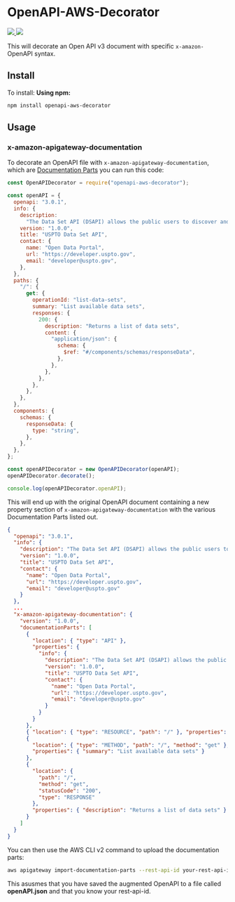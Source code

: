 # OpenAPI-AWS-Decorator

<p>
  <a href="https://www.npmjs.com/package/openapi-aws-decorator">
    <img src="https://img.shields.io/npm/v/openapi-aws-decorator.svg?style=flat-square">
  </a>
  <a href="https://github.com/JaredCE/OpenAPI-AWS-Decorator/actions/workflows/node.yml">
    <img src="https://github.com/JaredCE/OpenAPI-AWS-Decorator/actions/workflows/node.yml/badge.svg">
  </a>
</p>

This will decorate an Open API v3 document with specific `x-amazon-` OpenAPI syntax.

## Install

To install:
**Using npm:**

```bash
npm install openapi-aws-decorator
```

## Usage

### x-amazon-apigateway-documentation

To decorate an OpenAPI file with `x-amazon-apigateway-documentation`, which are [Documentation Parts](https://docs.aws.amazon.com/apigateway/latest/developerguide/api-gateway-documenting-api-content-representation.html#api-gateway-documenting-api-content-representation-documentation-parts) you can run this code:

```js
const OpenAPIDecorator = require("openapi-aws-decorator");

const openAPI = {
  openapi: "3.0.1",
  info: {
    description:
      "The Data Set API (DSAPI) allows the public users to discover and search USPTO exported data sets. This is a generic API that allows USPTO users to make any CSV based data files searchable through API. With the help of GET call, it returns the list of data fields that are searchable. With the help of POST call, data can be fetched based on the filters on the field names. Please note that POST call is used to search the actual data. The reason for the POST call is that it allows users to specify any complex search criteria without worry about the GET size limitations as well as encoding of the input parameters.",
    version: "1.0.0",
    title: "USPTO Data Set API",
    contact: {
      name: "Open Data Portal",
      url: "https://developer.uspto.gov",
      email: "developer@uspto.gov",
    },
  },
  paths: {
    "/": {
      get: {
        operationId: "list-data-sets",
        summary: "List available data sets",
        responses: {
          200: {
            description: "Returns a list of data sets",
            content: {
              "application/json": {
                schema: {
                  $ref: "#/components/schemas/responseData",
                },
              },
            },
          },
        },
      },
    },
  },
  components: {
    schemas: {
      responseData: {
        type: "string",
      },
    },
  },
};

const openAPIDecorator = new OpenAPIDecorator(openAPI);
openAPIDecorator.decorate();

console.log(openAPIDecorator.openAPI);
```

This will end up with the original OpenAPI document containing a new property section of `x-amazon-apigateway-documentation` with the various Documentation Parts listed out.

```json
{
  "openapi": "3.0.1",
  "info": {
    "description": "The Data Set API (DSAPI) allows the public users to discover and search USPTO exported data sets. This is a generic API that allows USPTO users to make any CSV based data files searchable through API. With the help of GET call, it returns the list of data fields that are searchable. With the help of POST call, data can be fetched based on the filters on the field names. Please note that POST call is used to search the actual data. The reason for the POST call is that it allows users to specify any complex search criteria without worry about the GET size limitations as well as encoding of the input parameters.",
    "version": "1.0.0",
    "title": "USPTO Data Set API",
    "contact": {
      "name": "Open Data Portal",
      "url": "https://developer.uspto.gov",
      "email": "developer@uspto.gov"
    }
  },
  ...
  "x-amazon-apigateway-documentation": {
    "version": "1.0.0",
    "documentationParts": [
      {
        "location": { "type": "API" },
        "properties": {
          "info": {
            "description": "The Data Set API (DSAPI) allows the public users to discover and search USPTO exported data sets. This is a generic API that allows USPTO users to make any CSV based data files searchable through API. With the help of GET call, it returns the list of data fields that are searchable. With the help of POST call, data can be fetched based on the filters on the field names. Please note that POST call is used to search the actual data. The reason for the POST call is that it allows users to specify any complex search criteria without worry about the GET size limitations as well as encoding of the input parameters.",
            "version": "1.0.0",
            "title": "USPTO Data Set API",
            "contact": {
              "name": "Open Data Portal",
              "url": "https://developer.uspto.gov",
              "email": "developer@uspto.gov"
            }
          }
        }
      },
      { "location": { "type": "RESOURCE", "path": "/" }, "properties": {} },
      {
        "location": { "type": "METHOD", "path": "/", "method": "get" },
        "properties": { "summary": "List available data sets" }
      },
      {
        "location": {
          "path": "/",
          "method": "get",
          "statusCode": "200",
          "type": "RESPONSE"
        },
        "properties": { "description": "Returns a list of data sets" }
      }
    ]
  }
}
```

You can then use the AWS CLI v2 command to upload the documentation parts:

```bash
aws apigateway import-documentation-parts --rest-api-id your-rest-api-id --body fileb://openAPI.json
```

This asusmes that you have saved the augmented OpenAPI to a file called **openAPI.json** and that you know your rest-api-id.
